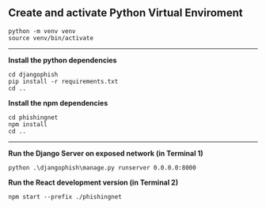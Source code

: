 
## Create and activate Python Virtual Enviroment
```
python -m venv venv
source venv/bin/activate
```

---

**Install the python dependencies**
```
cd djangophish
pip install -r requirements.txt
cd ..
```

**Install the npm dependencies**
```
cd phishingnet
npm install
cd ..
```

---

**Run the Django Server on exposed network (in Terminal 1)**
```
python .\djangophish\manage.py runserver 0.0.0.0:8000
```

**Run the React development version (in Terminal 2)**
```
npm start --prefix ./phishingnet
```
